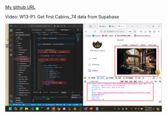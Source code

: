 [My github URL](https://github.com/CHEN211410674/1122-wp2-2N_74)

Video: W13-P1: Get first Cabins_74 data from Supabase
 
![](w13-p1.png)